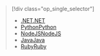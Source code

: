 > [!div class="op_single_selector"]
> * [<span data-ttu-id="55493-101">.NET</span><span class="sxs-lookup"><span data-stu-id="55493-101">.NET</span></span>](../articles/active-directory-b2c/active-directory-b2c-devquickstarts-graph-dotnet.md)
> * [<span data-ttu-id="55493-102">Python</span><span class="sxs-lookup"><span data-stu-id="55493-102">Python</span></span>](active-directory-b2c-devquickstarts-graph-python.md)
> * [<span data-ttu-id="55493-103">NodeJS</span><span class="sxs-lookup"><span data-stu-id="55493-103">NodeJS</span></span>](active-directory-b2c-devquickstarts-graph-nodeJS.md)
> * [<span data-ttu-id="55493-104">Java</span><span class="sxs-lookup"><span data-stu-id="55493-104">Java</span></span>](active-directory-b2c-devquickstarts-graph-java.md)
> * [<span data-ttu-id="55493-105">Ruby</span><span class="sxs-lookup"><span data-stu-id="55493-105">Ruby</span></span>](active-directory-b2c-devquickstarts-graph-ruby.md)
> 
> 

